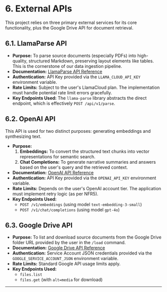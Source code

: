# 6. External APIs

This project relies on three primary external services for its core functionality, plus the Google Drive API for document retrieval.

## 6.1. LlamaParse API

*   **Purpose:** To parse source documents (especially PDFs) into high-quality, structured Markdown, preserving layout elements like tables. This is the cornerstone of our data ingestion pipeline.
*   **Documentation:** [LlamaParse API Reference](https://cloud.llamaindex.ai/parse)
*   **Authentication:** API Key provided via the `LLAMA_CLOUD_API_KEY` environment variable.
*   **Rate Limits:** Subject to the user's LlamaCloud plan. The implementation must handle potential rate limit errors gracefully.
*   **Key Endpoints Used:** The `llama-parse` library abstracts the direct endpoint, which is effectively `POST /api/v1/parse`.

## 6.2. OpenAI API

This API is used for two distinct purposes: generating embeddings and synthesizing text.

*   **Purpose:**
    1.  **Embeddings:** To convert the structured text chunks into vector representations for semantic search.
    2.  **Chat Completions:** To generate narrative summaries and answers based on the user's query and the retrieved context.
*   **Documentation:** [OpenAI API Reference](https://platform.openai.com/docs/api-reference)
*   **Authentication:** API Key provided via the `OPENAI_API_KEY` environment variable.
*   **Rate Limits:** Depends on the user's OpenAI account tier. The application must implement retry logic (as per NFR5).
*   **Key Endpoints Used:**
    *   `POST /v1/embeddings` (using model `text-embedding-3-small`)
    *   `POST /v1/chat/completions` (using model `gpt-4o`)

## 6.3. Google Drive API

*   **Purpose:** To list and download source documents from the Google Drive folder URL provided by the user in the `/load` command.
*   **Documentation:** [Google Drive API Reference](https://developers.google.com/drive/api/v3/reference)
*   **Authentication:** Service Account JSON credentials provided via the `GOOGLE_SERVICE_ACCOUNT_JSON` environment variable.
*   **Rate Limits:** Standard Google API usage limits apply.
*   **Key Endpoints Used:**
    *   `files.list`
    *   `files.get` (with `alt=media` for download)

---
